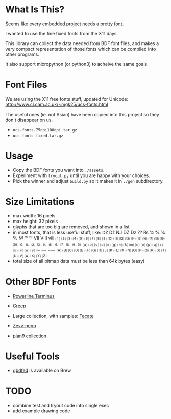 
# What Is This?

Seems like every embedded project needs a pretty font.

I wanted to use the fine fixed fonts from the X11 days. 

This library can collect the data needed from BDF font files,
and makes a very compact representation of those fonts which
can be compiled into other programs.

It also support micropython (or python3) to acheive the same goals.

# Font Files

We are using the X11 free fonts stuff, updated for Unicode:
<http://www.cl.cam.ac.uk/~mgk25/ucs-fonts.html>

The useful ones (ie. not Asian) have been copied into this project
so they don't disappear on us.

- `ucs-fonts-75dpi100dpi.tar.gz`
- `ucs-fonts-fixed.tar.gz`

# Usage

- Copy the BDF fonts you want into `./assets`.
- Experiment with `tryout.py` until you are happy with your choices.
- Pick the winner and adjust `build.py` so it makes it in `./gen` subdirectory.

# Size Limitations

- max width: 16 pixels
- max height: 32 pixels
- glyphs that are too big are removed, and shown in a list
- in most fonts, that is less useful stuff, like: Ǆ ǅ Ǌ Ǳ ǲ ⁇ ₨ ℀ ℁ ℅ ℆ № ℡ ℻ Ⅶ Ⅷ ⅷ ⑴ ⑵ ⑶ ⑷ ⑸ ⑹ ⑺ ⑻ ⑼ ⑽ ⑾ ⑿ ⒀ ⒁ ⒂ ⒃ ⒄ ⒅ ⒆ ⒇ ⒑ ⒒ ⒓ ⒔ ⒕ ⒖ ⒗ ⒘ ⒙ ⒚ ⒛ ⒜ ⒝ ⒞ ⒟ ⒠ ⒢ ⒣ ⒦ ⒨ ⒩ ⒪ ⒫ ⒬ ⒮ ⒰ ⒱ ⒲ ⒴ ⩴ ⩵ ⩶ 🄐 🄑 🄒 🄓 🄔 🄕 🄖 🄗 🄙 🄚 🄛 🄜 🄝 🄞 🄟 🄠 🄡 🄢 🄣 🄤 🄥 🄦 🄧 🄨 🄩
- total size of all bitmap data must be less than 64k bytes (easy)

# Other BDF Fonts

- [Powerline Terminus](https://github.com/powerline/fonts/tree/master/Terminus/BDF)
- [Creep](https://github.com/romeovs/creep/releases)

- Large collection, with samples: [Tecate](https://github.com/Tecate/bitmap-fonts)
- [Zevv-pepp](http://zevv.nl/play/code/zevv-peep/)
- [plan9 collection](https://github.com/rtrn/plan9fonts)

# Useful Tools

- [gbdfed](https://www.math.nmsu.edu/~mleisher/Software/gbdfed/) is available on Brew

# TODO

- combine test and tryout code into single exec
- add example drawing code


